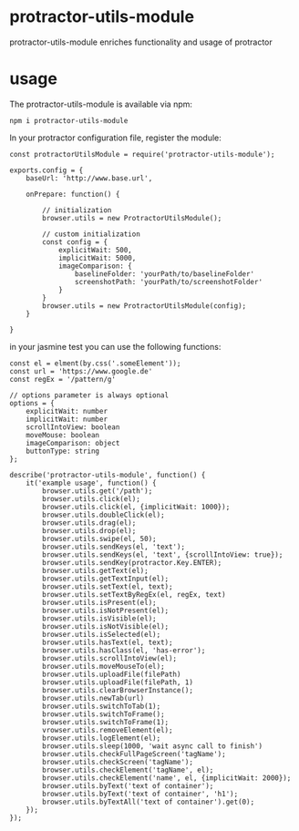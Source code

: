 # protractor-utils-module
protractor-utils-module enriches functionality and usage of protractor

# usage
The protractor-utils-module is available via npm:

```npm i protractor-utils-module```

In your protractor configuration file, register the module:

```
const protractorUtilsModule = require('protractor-utils-module');

exports.config = {
    baseUrl: 'http://www.base.url',
    
    onPrepare: function() {
    
        // initialization
        browser.utils = new ProtractorUtilsModule();
        
        // custom initialization   
        const config = {
            explicitWait: 500,
            implicitWait: 5000,
            imageComparison: {
                baselineFolder: 'yourPath/to/baselineFolder'
                screenshotPath: 'yourPath/to/screenshotFolder'
            }
        }
        browser.utils = new ProtractorUtilsModule(config);
    }
   
}
```

in your jasmine test you can use the following functions:
```
const el = elment(by.css('.someElement'));
const url = 'https://www.google.de'
const regEx = '/pattern/g'

// options parameter is always optional
options = {
    explicitWait: number
    implicitWait: number
    scrollIntoView: boolean
    moveMouse: boolean
    imageComparison: object
    buttonType: string
};

describe('protractor-utils-module', function() {
    it('example usage', function() { 
        browser.utils.get('/path');
        browser.utils.click(el);
        browser.utils.click(el, {implicitWait: 1000});
        browser.utils.doubleClick(el);
        browser.utils.drag(el);
        browser.utils.drop(el);
        browser.utils.swipe(el, 50);
        browser.utils.sendKeys(el, 'text');
        browser.utils.sendKeys(el, 'text', {scrollIntoView: true});
        browser.utils.sendKey(protractor.Key.ENTER);
        browser.utils.getText(el);
        browser.utils.getTextInput(el);
        browser.utils.setText(el, text);
        browser.utils.setTextByRegEx(el, regEx, text)
        browser.utils.isPresent(el);
        browser.utils.isNotPresent(el);
        browser.utils.isVisible(el);
        browser.utils.isNotVisible(el);
        browser.utils.isSelected(el);
        browser.utils.hasText(el, text);
        browser.utils.hasClass(el, 'has-error');
        browser.utils.scrollIntoView(el);
        browser.utils.moveMouseTo(el);
        browser.utils.uploadFile(filePath)
        browser.utils.uploadFile(filePath, 1)
        browser.utils.clearBrowserInstance();
        browser.utils.newTab(url)
        browser.utils.switchToTab(1);
        browser.utils.switchToFrame(); 
        browser.utils.switchToFrame(1);
        vrowser.utils.removeElement(el); 
        browser.utils.logElement(el);
        browser.utils.sleep(1000, 'wait async call to finish')
        browser.utils.checkFullPageScreen('tagName');
        browser.utils.checkScreen('tagName');
        browser.utils.checkElement('tagName', el);
        browser.utils.checkElement('name', el, {implicitWait: 2000});
        browser.utils.byText('text of container');
        browser.utils.byText('text of container', 'h1');
        browser.utils.byTextAll('text of container').get(0);
    });
});
```


